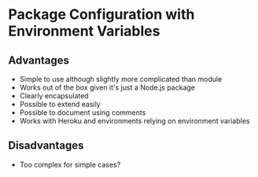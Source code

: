 # Package Configuration with Environment Variables

## Advantages

* Simple to use although slightly more complicated than module
* Works out of the box given it's just a Node.js package
* Clearly encapsulated
* Possible to extend easily
* Possible to document using comments
* Works with Heroku and environments relying on environment variables

## Disadvantages

* Too complex for simple cases?
